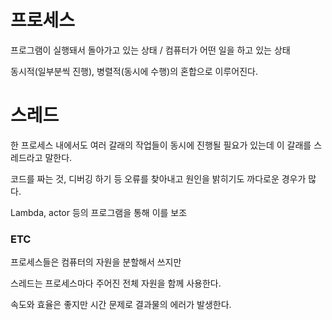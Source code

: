 # 프로세스

프로그램이 실행돼서 돌아가고 있는 상태 / 컴퓨터가 어떤 일을 하고 있는 상태

동시적(일부분씩 진행), 병렬적(동시에 수행)의 혼합으로 이루어진다.



# 스레드

한 프로세스 내에서도 여러 갈래의 작업들이 동시에 진행될 필요가 있는데 이 갈래를 스레드라고 말한다.

코드를 짜는 것, 디버깅 하기 등 오류를 찾아내고 원인을 밝히기도 까다로운 경우가 많다.

Lambda, actor 등의 프로그램을 통해 이를 보조



### ETC

프로세스들은 컴퓨터의 자원을 분할해서 쓰지만

스레드는 프로세스마다 주어진 전체 자원을 함께 사용한다.



속도와 효율은 좋지만 시간 문제로 결과물의 에러가 발생한다.

